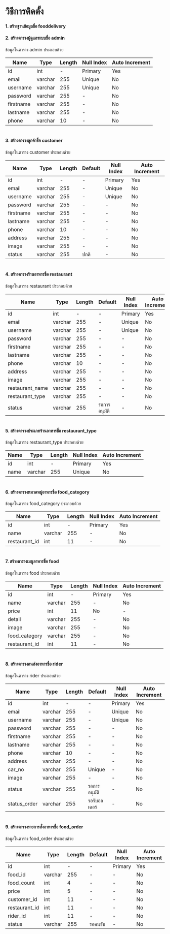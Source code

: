 # วิธีการติดตั้ง
#### 1. สร้างฐานข้อมูลชื่อ fooddelivery
#### 2. สร้างตารางผู้ดูแลระบบชื่อ admin
ข้อมูลในตาราง admin ประกอบด้วย

| Name | Type | Length | Null Index | Auto Increment |
| --- | --- | --- | --- | --- |
| id | int | - | Primary | Yes |
| email | varchar | 255 | Unique | No |
| username | varchar | 255 | Unique | No |
| password | varchar | 255 | - | No |
| firstname | varchar | 255 | - | No |
| lastname | varchar | 255 | - | No |
| phone | varchar | 10 | - | No |

#

#### 3. สร้างตารางลูกค้าชื่อ customer
ข้อมูลในตาราง customer ประกอบด้วย

| Name | Type | Length | Default | Null Index | Auto Increment |
| --- | --- | --- | --- | --- | --- |
| id | int | - | - | Primary | Yes |
| email | varchar | 255 | - | Unique | No |
| username | varchar | 255 | - | Unique | No |
| password | varchar | 255 | - | - | No |
| firstname | varchar | 255 | - | - | No |
| lastname | varchar | 255 | - | - | No |
| phone | varchar | 10 | - | - | No |
| address | varchar | 255 | - | - | No |
| image | varchar | 255 | - | - | No |
| status | varchar | 255 | ปกติ | - | No |

#

#### 4. สร้างตารางร้านอาหารชื่อ restaurant
ข้อมูลในตาราง restaurant ประกอบด้วย

| Name | Type | Length | Default | Null Index | Auto Increment |
| --- | --- | --- | --- | --- | --- |
| id | int | - | - | Primary | Yes |
| email | varchar | 255 | - | Unique | No |
| username | varchar | 255 | - | Unique | No |
| password | varchar | 255 | - | - | No |
| firstname | varchar | 255 | - | - | No |
| lastname | varchar | 255 | - | - | No |
| phone | varchar | 10 | - | - | No |
| address | varchar | 255 | - | - | No |
| image | varchar | 255 | - | - | No |
| restaurant_name | varchar | 255 | - | - | No |
| restaurant_type | varchar | 255 | - | - | No |
| status | varchar | 255 | รอการอนุมัติ | - | No |

#

#### 5. สร้างตารางประเภทร้านอาหารชื่อ restaurant_type
ข้อมูลในตาราง restaurant_type ประกอบด้วย

| Name | Type | Length | Null Index | Auto Increment |
| --- | --- | --- | --- | --- |
| id | int | - | Primary | Yes |
| name | varchar | 255 | Unique | No |

#

#### 6. สร้างตารางหมวดหมู่อาหารชื่อ food_category
ข้อมูลในตาราง food_category ประกอบด้วย

| Name | Type | Length | Null Index | Auto Increment |
| --- | --- | --- | --- | --- |
| id | int | - | Primary | Yes |
| name | varchar | 255 | - | No |
| restaurant_id | int | 11 | - | No |

#

#### 7. สร้างตารางเมนูอาหารชื่อ food
ข้อมูลในตาราง food ประกอบด้วย

| Name | Type | Length | Null Index | Auto Increment |
| --- | --- | --- | --- | --- |
| id | int | - | Primary | Yes |
| name | varchar | 255 | - | No |
| price | int | 11 | No | - |
| detail | varchar | 255 | - | No |
| image | varchar | 255 | - | No |
| food_category | varchar | 255 | - | No |
| restaurant_id | int | 11 | - | No |

#

#### 8. สร้างตารางคนส่งอาหารชื่อ rider
ข้อมูลในตาราง rider ประกอบด้วย

| Name | Type | Length | Default | Null Index | Auto Increment |
| --- | --- | --- | --- | --- | --- |
| id | int | - | - | Primary | Yes |
| email | varchar | 255 | - | Unique | No |
| username | varchar | 255 | - | Unique | No |
| password | varchar | 255 | - | - | No |
| firstname | varchar | 255 | - | - | No |
| lastname | varchar | 255 | - | - | No |
| phone | varchar | 10 | - | - | No |
| address | varchar | 255 | - | - | No |
| car_no | varchar | 255 | Unique | - | No |
| image | varchar | 255 | - | - | No |
| status | varchar | 255 | รอการอนุมัติ | - | No |
| status_order | varchar | 255 | รอรับออเดอร์ | - | No |

#

#### 9. สร้างตารางรายการสั่งอาหารชื่อ food_order
ข้อมูลในตาราง food_order ประกอบด้วย

| Name | Type | Length | Default | Null Index | Auto Increment |
| --- | --- | --- | --- | --- | --- |
| id | int | - | - | Primary | Yes |
| food_id | varchar | 255 | - | - | No |
| food_count | int | 4 | - | - | No |
| price | int | 5 | - | - | No |
| customer_id | int | 11 | - | - | No |
| restaurant_id | int | 11 | - | - | No |
| rider_id | int | 11 | - | - | No |
| status | varchar | 255 | รอคนขับ | - | No |

#